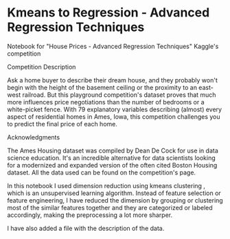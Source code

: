 # Kmeans to Regression - Advanced Regression Techniques
Notebook for "House Prices - Advanced Regression Techniques" Kaggle's competition

Competition Description

Ask a home buyer to describe their dream house, and they probably won't begin with the height of the basement ceiling or the proximity to an east-west railroad. But this playground competition's dataset proves that much more influences price negotiations than the number of bedrooms or a white-picket fence.
With 79 explanatory variables describing (almost) every aspect of residential homes in Ames, Iowa, this competition challenges you to predict the final price of each home.

Acknowledgments

The Ames Housing dataset was compiled by Dean De Cock for use in data science education. It's an incredible alternative for data scientists looking for a modernized and expanded version of the often cited Boston Housing dataset.
All the data used can be found on the competition's page.

In this notebook I used dimension reduction using kmeans clustering , which is an unsupervised learning algorithm. Instead of feature selection or feature engineering, I have reduced the dimension by grouping or clustering most of the similar features together and they are categorized or labeled accordingly, making the preprocessing a lot more sharper.

I have also added a file with the description of the data.
